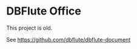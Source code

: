 DBFlute Office
=======================
This project is old.

See https://github.com/dbflute/dbflute-document

